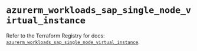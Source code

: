 # `azurerm_workloads_sap_single_node_virtual_instance`

Refer to the Terraform Registry for docs: [`azurerm_workloads_sap_single_node_virtual_instance`](https://registry.terraform.io/providers/hashicorp/azurerm/4.21.0/docs/resources/workloads_sap_single_node_virtual_instance).
